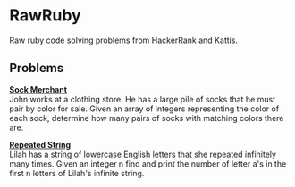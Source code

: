 # RawRuby
Raw ruby code solving problems from HackerRank and Kattis.

## Problems
[**Sock Merchant**](https://www.hackerrank.com/challenges/sock-merchant/problem)<br>
John works at a clothing store. He has a large pile of socks that he must pair by color for sale. Given an array of integers representing the color of each sock, determine how many pairs of socks with matching colors there are.

[**Repeated String**](https://www.hackerrank.com/challenges/repeated-string/problem)<br>
Lilah has a string of lowercase English letters that she repeated infinitely many times. Given an integer n find and print the number of letter a's in the first n letters of Lilah's infinite string.
